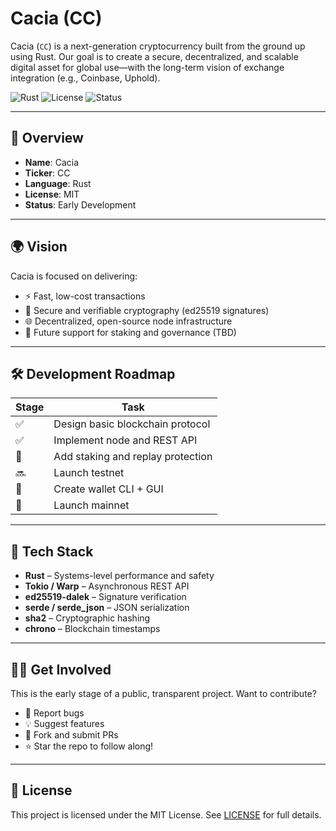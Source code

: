 # Cacia (CC)

Cacia (`CC`) is a next-generation cryptocurrency built from the ground up using Rust. Our goal is to create a secure, decentralized, and scalable digital asset for global use—with the long-term vision of exchange integration (e.g., Coinbase, Uphold).

![Rust](https://img.shields.io/badge/Made%20with-Rust-orange?style=flat-square)
![License](https://img.shields.io/github/license/Zone-crypto-ZNE/CaciaCC?style=flat-square)
![Status](https://img.shields.io/badge/status-early%20development-yellow?style=flat-square)

---

## 🚀 Overview

- **Name**: Cacia
- **Ticker**: CC
- **Language**: Rust
- **License**: MIT
- **Status**: Early Development

---

## 🌍 Vision

Cacia is focused on delivering:

- ⚡ Fast, low-cost transactions
- 🔐 Secure and verifiable cryptography (ed25519 signatures)
- 🌐 Decentralized, open-source node infrastructure
- 🧠 Future support for staking and governance (TBD)

---

## 🛠 Development Roadmap

| Stage | Task |
|-------|------|
| ✅ | Design basic blockchain protocol |
| ✅ | Implement node and REST API |
| 🔄 | Add staking and replay protection |
| 🔜 | Launch testnet |
| 🔄 | Create wallet CLI + GUI |
| 🔄 | Launch mainnet |

---

## 🧪 Tech Stack

- **Rust** – Systems-level performance and safety
- **Tokio / Warp** – Asynchronous REST API
- **ed25519-dalek** – Signature verification
- **serde / serde_json** – JSON serialization
- **sha2** – Cryptographic hashing
- **chrono** – Blockchain timestamps

---

## 🧑‍💻 Get Involved

This is the early stage of a public, transparent project. Want to contribute?

- 🐛 Report bugs
- 💡 Suggest features
- 🤝 Fork and submit PRs
- ⭐ Star the repo to follow along!

---

## 📄 License

This project is licensed under the MIT License. See [LICENSE](LICENSE) for full details.
